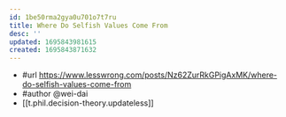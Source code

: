 ```yaml
---
id: 1be50rma2gya0u701o7t7ru
title: Where Do Selfish Values Come From
desc: ''
updated: 1695843981615
created: 1695843871632
---
```


- #url https://www.lesswrong.com/posts/Nz62ZurRkGPigAxMK/where-do-selfish-values-come-from
- #author @wei-dai
- [[t.phil.decision-theory.updateless]]